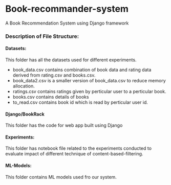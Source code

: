 # Book-recommander-system
A Book Recommendation System using Django framework

### Description of File Structure:

#### Datasets:
This folder has all the datasets used for different experiments.
* book_data.csv contains combination of book data and rating data derived from rating.csv and books.csv.
* book_data2.csv is a smaller version of book_data.csv to reduce memory allocation.
* ratings.csv contains ratings given by perticular user to a perticular book.
* books.csv contains details of books
* to_read.csv contains book id which is read by perticular user id.

#### Django/BookRack
This folder has the code for web app built using Django

#### Experiments:
This folder has notebook file related to the experiments conducted to evaluate impact of different technique of content-based-filtering.

#### ML-Models:
This folder contains ML models used fro our system.





